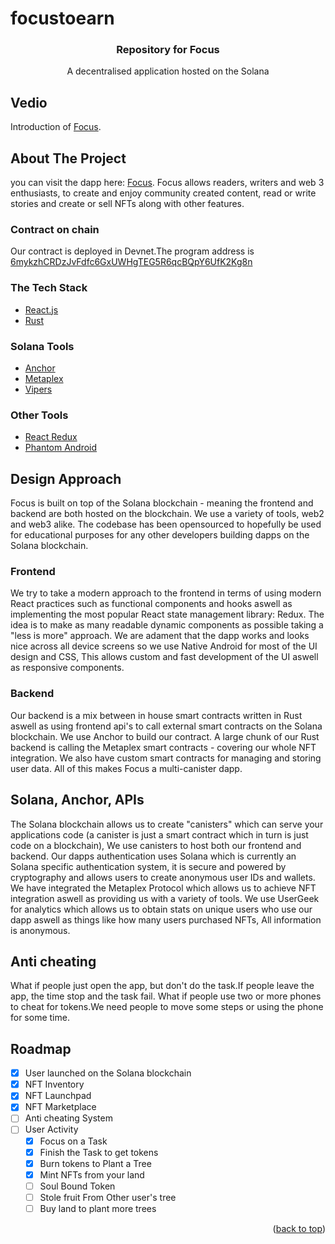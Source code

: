 # focustoearn

<div align="center" id="top">
<h3 align="center">Repository for Focus</h3>
  <p align="center">
    A decentralised application hosted on the Solana
  </p>
</div>

## Vedio
Introduction of [Focus](https://youtu.be/gWXv1P4Xjxw).
## About The Project

you can visit the dapp here: [Focus](). Focus allows readers, writers and web 3 enthusiasts, to create and enjoy community created content, read or write stories and create or sell NFTs along with other features.

### Contract on chain
Our contract is deployed in Devnet.The program address is [6mykzhCRDzJvFdfc6GxUWHgTEG5R6qcBQpY6UfK2Kg8n](https://explorer.solana.com/address/6mykzhCRDzJvFdfc6GxUWHgTEG5R6qcBQpY6UfK2Kg8n?cluster=devnet)

### The Tech Stack

* [React.js](https://reactjs.org/)
* [Rust](https://www.rust-lang.org/)


### Solana Tools

* [Anchor](https://www.anchor-lang.com/)
* [Metaplex](https://www.metaplex.com/)
* [Vipers](https://github.com/saber-hq/vipers)

### Other Tools

* [React Redux](https://react-redux.js.org/)
* [Phantom Android](https://docs.phantom.app/integrating/deeplinks-ios-and-android)



## Design Approach

Focus is built on top of the Solana blockchain - meaning the frontend and backend are both hosted on the blockchain. We use a variety of tools, web2 and web3 alike. The codebase has been opensourced to hopefully be used for educational purposes for any other developers building dapps on the Solana blockchain. 

### Frontend

We try to take a modern approach to the frontend in terms of using modern React practices such as functional components and hooks aswell as implementing the most popular React state management library: Redux. The idea is to make as many readable dynamic components as possible taking a "less is more" approach. We are adament that the dapp works and looks nice across all device screens so we use Native Android for most of the UI design and CSS, This allows custom and fast development of the UI aswell as responsive components.

### Backend

Our backend is a mix between in house smart contracts written in Rust aswell as using frontend api's to call external smart contracts on the Solana blockchain. We use Anchor to build our contract. A large chunk of our Rust backend is calling the Metaplex smart contracts - covering our whole NFT integration. We also have custom smart contracts for managing and storing user data. All of this makes Focus a multi-canister dapp. 

## Solana, Anchor, APIs

The Solana blockchain allows us to create "canisters" which can serve your applications code (a canister is just a smart contract which in turn is just code on a blockchain), We use canisters to host both our frontend and backend. Our dapps authentication uses Solana which is currently an Solana specific authentication system, it is secure and powered by cryptography and allows users to create anonymous user IDs and wallets. We have integrated the Metaplex Protocol which allows us to achieve NFT integration aswell as providing us with a variety of tools. We use UserGeek for analytics which allows us to obtain stats on unique users who use our dapp aswell as things like how many users purchased NFTs, All information is anonymous. 

## Anti cheating
What if people just open the app, but don't do the task.If people leave the app, the time stop and the task fail.
What if people use two or more phones to cheat for tokens.We need people to move some steps or using the phone for some time.
## Roadmap

- [x] User launched on the Solana blockchain
- [x] NFT Inventory
- [x] NFT Launchpad
- [x] NFT Marketplace
- [ ] Anti cheating System
- [ ] User Activity
    - [x] Focus on a Task 
    - [x] Finish the Task to get tokens
    - [x] Burn tokens to Plant a Tree
    - [x] Mint NFTs from your land
    - [ ] Soul Bound Token 
    - [ ] Stole fruit From Other user's tree
    - [ ] Buy land to plant more trees

<p align="right">(<a href="#top">back to top</a>)</p>
